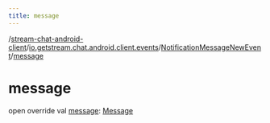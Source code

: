```yaml
---
title: message
---
```

/[stream-chat-android-client](../../index.md)/[io.getstream.chat.android.client.events](../index.md)/[NotificationMessageNewEvent](index.md)/[message](message.md)  
  
  
  
# message  
open override val [message](message.md): [Message](../../io.getstream.chat.android.client.models/Message/index.md)
